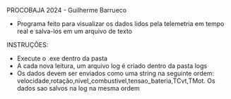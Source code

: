PROCOBAJA 2024 - Guilherme Barrueco

- Programa feito para visualizar os dados lidos pela telemetria em tempo real e salva-los em um arquivo de texto

INSTRUÇÕES:

- Execute o .exe dentro da pasta
- A cada nova leitura, um arquivo log é criado dentro da pasta logs
- Os dados devem ser enviados como uma string na seguinte ordem: velocidade,rotação,nivel_combustivel,tensao_bateria,TCvt,TMot. Os dados sao salvos na log na mesma ordem

